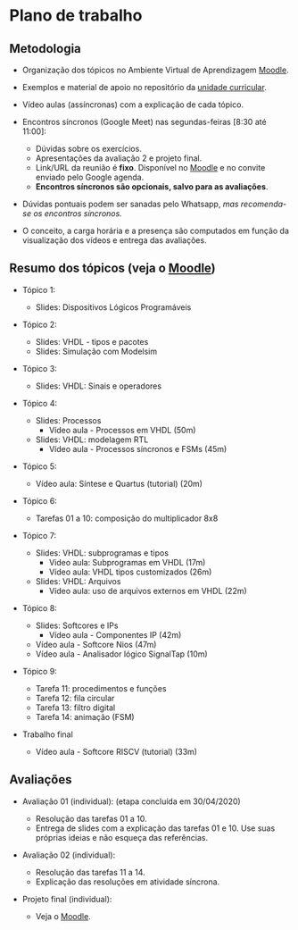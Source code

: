 # Plano de trabalho

## Metodologia

- Organização dos tópicos no Ambiente Virtual de Aprendizagem [Moodle](https://moodle.ifsc.edu.br).
- Exemplos e material de apoio no repositório da [unidade curricular](https://github.com/xtarke/pld).
- Vídeo aulas (assíncronas) com a explicação de cada tópico.
- Encontros síncronos (Google Meet) nas segundas-feiras [8:30 até 11:00]:
  - Dúvidas sobre os exercícios.
  - Apresentações da avaliação 2 e projeto final.
  - Link/URL da reunião é __fixo__. Disponível no [Moodle](htps://moodle.ifsc.edu.br) e no convite enviado pelo Google agenda.
  - __Encontros síncronos são opcionais, salvo para as avaliações__.
- Dúvidas pontuais podem ser sanadas pelo Whatsapp, _mas recomenda-se os encontros síncronos._

- O conceito, a carga horária e a presença são computados em função da visualização dos vídeos e entrega das avaliações.

## Resumo dos tópicos (veja o [Moodle](https://moodle.ifsc.edu.br))

- Tópico 1:
  - Slides: Dispositivos Lógicos Programáveis

- Tópico 2:
  - Slides: VHDL - tipos e pacotes
  - Slides: Simulação com Modelsim

- Tópico 3:
  - Slides: VHDL: Sinais e operadores

- Tópico 4:
  - Slides: Processos
    - Vídeo aula - Processos em VHDL (50m)
  - Slides: VHDL: modelagem RTL
    - Vídeo aula - Processos síncronos e FSMs (45m)

- Tópico 5:
  - Vídeo aula: Síntese e Quartus (tutorial) (20m)

- Tópico 6:
  - Tarefas 01 a 10: composição do multiplicador 8x8

- Tópico 7:
  - Slides: VHDL: subprogramas e tipos
    - Video aula: Subprogramas em VHDL (17m)
    - Vídeo aula: VHDL tipos customizados (26m)
  - Slides: VHDL: Arquivos
    - Vídeo aula: uso de arquivos externos em VHDL (22m)

- Tópico 8:
  - Slides: Softcores e IPs
    - Vídeo aula  - Componentes IP (42m)
  - Vídeo aula - Softcore Nios (47m)
  - Vídeo aula - Analisador lógico SignalTap (10m)

- Tópico 9:
  - Tarefa 11: procedimentos e funções
  - Tarefa 12: fila circular
  - Tarefa 13: filtro digital
  - Tarefa 14: animação (FSM)

- Trabalho final
  - Vídeo aula - Softcore RISCV (tutorial) (33m)

## Avaliações

- Avaliação 01 (individual): (etapa concluída em 30/04/2020)
  - Resolução das tarefas 01 a 10.
  - Entrega de slides com a explicação das tarefas 01 e 10. Use suas próprias ideias e não esqueça das referências.

- Avaliação 02 (individual):
  - Resolução das tarefas 11 a 14.
  - Explicação das resoluções em atividade síncrona.

- Projeto final (individual):
  - Veja o [Moodle](https://moodle.ifsc.edu.br).
